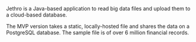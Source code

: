 Jethro is a Java-based application to read big data files and upload them to a cloud-based database.

The MVP version takes a static, locally-hosted file and shares the data on a PostgreSQL database. The sample file is of over 6 million financial records.

